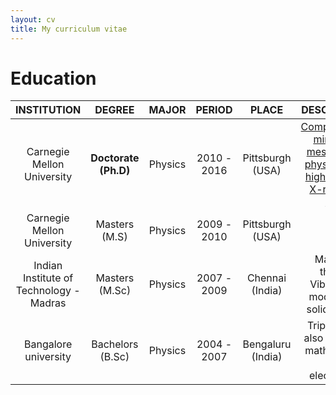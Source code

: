 ```yaml
---
layout: cv
title: My curriculum vitae
---
```


# Education

| **INSTITUTION** | **DEGREE** | **MAJOR** | **PERIOD** | **PLACE** | **DESCRIPTION** |
|:---------------:|:----------:|:---------:|:----------:|:---------:|:---------------:|
| Carnegie Mellon University | **Doctorate (Ph.D)** | Physics | 2010 - 2016 | Pittsburgh (USA) | [Computational mining of meso-scale physics from high-energy X-ray data sets](https://www.andrew.cmu.edu/user/suter/SMaddali_Thesis_2016_web.pdf) |
| Carnegie Mellon University | Masters (M.S) | Physics | 2009 - 2010 | Pittsburgh (USA) | |
| Indian Institute of Technology - Madras | Masters (M.Sc) | Physics | 2007 - 2009 | Chennai (India) | Masters' thesis: Vibrational modes of a solid sphere |
| Bangalore university | Bachelors (B.Sc) | Physics | 2004 - 2007 | Bengaluru (India) | Triple major also included mathematics and electronics |

